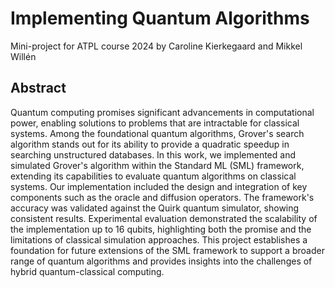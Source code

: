 # Implementing Quantum Algorithms
Mini-project for ATPL course 2024 by Caroline Kierkegaard and Mikkel Willén

## Abstract
Quantum computing promises significant advancements in computational power, enabling solutions to problems that are intractable for classical systems. Among the foundational quantum algorithms, Grover's search algorithm stands out for its ability to provide a quadratic speedup in searching unstructured databases. In this work, we implemented and simulated Grover's algorithm within the Standard ML (SML) framework, extending its capabilities to evaluate quantum algorithms on classical systems. Our implementation included the design and integration of key components such as the oracle and diffusion operators. The framework's accuracy was validated against the Quirk quantum simulator, showing consistent results. Experimental evaluation demonstrated the scalability of the implementation up to 16 qubits, highlighting both the promise and the limitations of classical simulation approaches. This project establishes a foundation for future extensions of the SML framework to support a broader range of quantum algorithms and provides insights into the challenges of hybrid quantum-classical computing.
